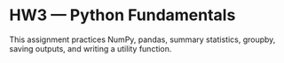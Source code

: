# HW3 — Python Fundamentals
This assignment practices NumPy, pandas, summary statistics, groupby, saving outputs, and writing a utility function.
